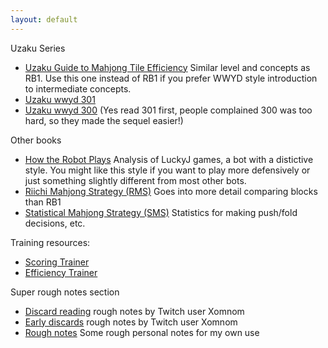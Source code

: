 ```yaml
---
layout: default
---
```


Uzaku Series

-   [Uzaku Guide to Mahjong Tile Efficiency](<https://files.riichi.moe/mjg/books%20(en)/Tile%20Efficiency%20%28wwyd-chan%203%29.pdf>) Similar level and concepts as RB1. Use this one instead of RB1 if you prefer WWYD style introduction to intermediate concepts.
-   [Uzaku wwyd 301](<https://files.riichi.moe/mjg/books%20(en)/300%20Established%20Practice%20Which%20to%20cut%20%28wwyd-chan%201%29.pdf>)
-   [Uzaku wwyd 300](<https://files.riichi.moe/mjg/books%20(en)/300%20Established%20Practice%20Which%20to%20cut%20%28wwyd-chan%201%29.pdf>) (Yes read 301 first, people complained 300 was too hard, so they made the sequel easier!)

Other books

-   [How the Robot Plays](https://drive.google.com/file/d/1OCiBYLiPFzkbJI0aRsw4qVVh3uH-u1v2/view?usp=sharing) Analysis of LuckyJ games, a bot with a distictive style. You might like this style if you want to play more defensively or just something slightly different from most other bots.
-   [Riichi Mahjong Strategy (RMS)](<https://files.riichi.moe/mjg/books%20(en)/Riichi%20Mahjong%20Strategy%20%28rms%29.pdf>) Goes into more detail comparing blocks than RB1
-   [Statistical Mahjong Strategy (SMS)](<https://files.riichi.moe/mjg/books%20(en)/Statistical%20Mahjong%20Strategy%20%28sms%29.pdf>) Statistics for making push/fold decisions, etc.

Training resources:

-   [Scoring Trainer](https://scoringtrainer.konbamwa.net/)
-   [Efficiency Trainer](https://euophrys.itch.io/mahjong-efficiency-trainer)

Super rough notes section

-   [Discard reading](https://rentry.co/8gmub) rough notes by Twitch user Xomnom
-   [Early discards](https://rentry.co/shha7) rough notes by Twitch user Xomnom
-   [Rough notes](rough_notes) Some rough personal notes for my own use
